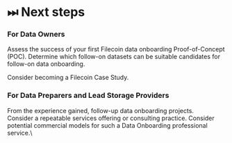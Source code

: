 # ⏭ Next steps

### For Data Owners

Assess the success of your first Filecoin data onboarding Proof-of-Concept (POC). Determine which follow-on datasets can be suitable candidates for follow-on data onboarding.

Consider becoming a Filecoin Case Study.&#x20;



### For Data Preparers and Lead Storage Providers

From the experience gained, follow-up data onboarding projects.\
Consider a repeatable services offering or consulting practice. Consider potential commercial models for such a Data Onboarding professional service.\
